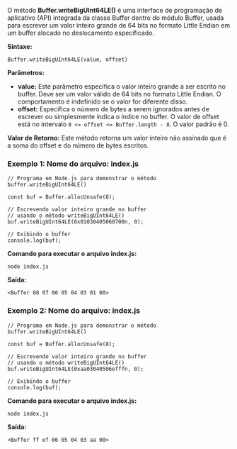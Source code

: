 O método **Buffer.writeBigUInt64LE()** é uma interface de programação de aplicativo (API) integrada da classe Buffer dentro do módulo Buffer, usada para escrever um valor inteiro grande de 64 bits no formato Little Endian em um buffer alocado no deslocamento especificado.

**Sintaxe:**

```
Buffer.writeBigUInt64LE(value, offset)
```

**Parâmetros:**

- **value:** Este parâmetro especifica o valor inteiro grande a ser escrito no buffer. Deve ser um valor válido de 64 bits no formato Little Endian. O comportamento é indefinido se o valor for diferente disso.
- **offset:** Especifica o número de bytes a serem ignorados antes de escrever ou simplesmente indica o índice no buffer. O valor de offset está no intervalo `0 <= offset <= Buffer.length - 8`. O valor padrão é 0.

**Valor de Retorno:** Este método retorna um valor inteiro não assinado que é a soma do offset e do número de bytes escritos.

### Exemplo 1: Nome do arquivo: index.js

```
// Programa em Node.js para demonstrar o método buffer.writeBigUInt64LE()

const buf = Buffer.allocUnsafe(8);

// Escrevendo valor inteiro grande no buffer
// usando o método writeBigUInt64LE()
buf.writeBigUInt64LE(0x01030405060708n, 0);

// Exibindo o buffer
console.log(buf);
```

**Comando para executar o arquivo index.js:**

```
node index.js
```

**Saída:**

```
<Buffer 08 07 06 05 04 03 01 00>
```

### Exemplo 2: Nome do arquivo: index.js

```
// Programa em Node.js para demonstrar o método buffer.writeBigUInt64LE()

const buf = Buffer.allocUnsafe(8);

// Escrevendo valor inteiro grande no buffer
// usando o método writeBigUInt64LE()
buf.writeBigUInt64LE(0xaa03040506efffn, 0);

// Exibindo o buffer
console.log(buf);
```

**Comando para executar o arquivo index.js:**

```
node index.js
```

**Saída:**

```
<Buffer ff ef 06 05 04 03 aa 00>
```



